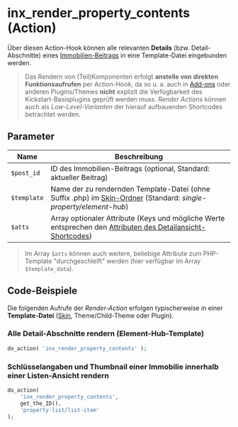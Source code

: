 # inx_render_property_contents (Action)

Über diesen Action-Hook können alle relevanten **Details** (bzw. Detail-Abschnitte) eines [Immobilien-Beitrags](/beitragsarten-taxonomien) in eine Template-Datei eingebunden werden.

> Das Rendern von (Teil)Komponenten erfolgt **anstelle von direkten Funktionsaufrufen** per Action-Hook, da so u. a. auch in [Add-ons](/add-ons) oder anderen Plugins/Themes **nicht** explizit die Verfügbarkeit des Kickstart-Basisplugins geprüft werden muss. *Render Actions* können auch als *Low-Level-Varianten* der hierauf aufbauenden Shortcodes betrachtet werden.

## Parameter

| Name | Beschreibung |
| ---- | ------------ |
| `$post_id` | ID des Immobilien-Beitrags (optional, Standard: aktueller Beitrag) |
| `$template` | Name der zu rendernden Template-Datei (ohne Suffix .php) im [Skin-Ordner](skins#ordner) (Standard: *single-property/element-hub*) |
| `$atts` | Array optionaler Attribute (Keys und mögliche Werte entsprechen den [Attributen des Detailansicht-Shortcodes](/komponenten/detailansicht#attribute)) |

> Im Array `$atts` können auch weitere, beliebige Attribute zum PHP-Template "durchgeschleift" werden (hier verfügbar im Array `$template_data`).

## Code-Beispiele

Die folgenden Aufrufe der *Render-Action* erfolgen typischerweise in einer **Template-Datei** ([Skin](skins), Theme/Child-Theme oder Plugin).

### Alle Detail-Abschnitte rendern (Element-Hub-Template)

```php
do_action( 'inx_render_property_contents' );
```

### Schlüsselangaben und Thumbnail einer Immobilie innerhalb einer Listen-Ansicht rendern

```php
do_action(
	'inx_render_property_contents',
	get_the_ID(),
	'property-list/list-item'
);
```